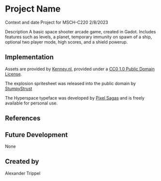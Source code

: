 # Project Name

Context and date
Project for MSCH-C220 2/8/2023

Description
A basic space shooter arcade game, created in Gadot. Includes features such as levels, a planet, temporary immunity on spawn of a ship, optional two player mode, high scores, and a shield powerup.

## Implementation
Assets are provided by [Kenney.nl](https://kenney.nl/assets/space-shooter-extension), provided under a [CC0 1.0 Public Domain License](https://creativecommons.org/publicdomain/zero/1.0/).

The explosion spritesheet was released into the public domain by [StumpyStrust](https://opengameart.org/content/explosion-sheet)

The Hyperspace typeface was developed by [Pixel Sagas](https://www.dafont.com/hyperspace.font) and is freely available for personal use.

## References

## Future Development
None

## Created by
Alexander Trippel